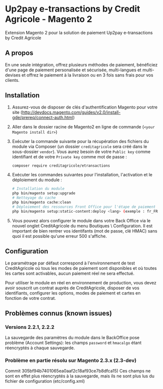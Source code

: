 # Up2pay e-transactions by Credit Agricole - Magento 2

Extension Magento 2 pour la solution de paiement Up2pay e-transactions by Credit Agricole

## A propos

En une seule intégration, offrez plusieurs méthodes de paiement, bénéficiez d'une page de paiement personalisée et sécurisée, multi-langues et multi-devises et offrez le paiement à la livraison ou en 3 fois sans frais pour vos clients.

## Installation

1. Assurez-vous de disposer de clés d'authentification Magento pour votre site (http://devdocs.magento.com/guides/v2.0/install-gde/prereq/connect-auth.html)

2. Aller dans le dossier racine de Magento2 en ligne de commande (`<your Magento install dir>`)

3. Exécuter la commande suivante pour la récupération des fichiers du module via Composer (un dossier `creditagricole` sera créé dans le sous-dossier `vendor`). Vous aurez besoin de votre `Public key` comme identifiant et de votre `Private key` comme mot de passe :

    ```sh
	composer require creditagricole/etransactions
    ```

4. Exécuter les commandes suivantes pour l'installation, l'activation et le déploiement du module :

    ```sh
    # Installation du module
    php bin/magento setup:upgrade
    # Nettoyage du cache
    php bin/magento cache:clean
    # Déploiement des ressources Front Office pour l'étape de paiement du tunnel de commande pour chaque langue du site (l'option <lang> est une liste séparée par des espaces de codes langue au format ISO-636, la liste est disponible en lançant la commande php bin/magento info:language:list)
    php bin/magento setup:static-content:deploy <lang> (exemple : fr_FR)
    ```

5. Vous pouvez alors configurer le module dans votre Back Office via le nouvel onglet CreditAgricole du menu Boutiques \ Configuration. Il est important de bien rentrer vos identifants (mot de passe, clé HMAC) sans quoi il est possible qu'une erreur 500 s'affiche.

## Configuration

Le paramétrage par défaut correspond à l'environnement de test CreditAgricole où tous les modes de paiement sont disponibles et où toutes les cartes sont activables, aucun paiement réel ne sera effectué.

Pour utiliser le module en réel en environnement de production, vous devez avoir souscrit un contrat auprès de CreditAgricole, disposer de vos identifiants, configurer les options, modes de paiement et cartes en fonction de votre contrat.

## Problèmes connus (known issues) 

### Versions 2.2.1, 2.2.2
La sauvegarde des paramètres du module dans le BackOffice pose problème (Account Settings): les champs `password` et `hmacalgo` étant réencryptés à chaque sauvegarde.

### Problème en partie résolu sur Magento 2.3.x (2.3-dev)
Commit 305bf94b7401065ea0aaf2c18af93ce7b8dfca15)
Ces champs ne sont en effet plus réencryptés à la sauvegarde, mais ils ne sont plus lus du fichier de configuration (etc/config.xml)